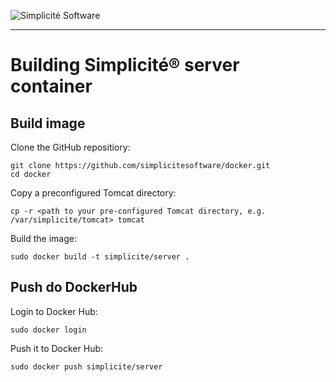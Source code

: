 ![Simplicit&eacute; Software](https://www.simplicite.io/resources/logos/logo250.png)
* * *

Building Simplicit&eacute;&reg; server container
================================================

Build image
-----------

Clone the GitHub repositiory:

	git clone https://github.com/simplicitesoftware/docker.git
	cd docker

Copy a preconfigured Tomcat directory:

	cp -r <path to your pre-configured Tomcat directory, e.g. /var/simplicite/tomcat> tomcat

Build the image:

	sudo docker build -t simplicite/server .

Push do DockerHub
-----------------

Login to Docker Hub:

	sudo docker login

Push it to Docker Hub:

	sudo docker push simplicite/server
